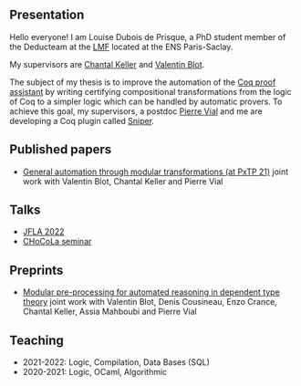 ## Presentation

Hello everyone!
I am Louise Dubois de Prisque, a PhD student member of the Deducteam at the [LMF](https://lmf.cnrs.fr/) located at the ENS Paris-Saclay. 

My supervisors are [Chantal Keller](https://www.lri.fr/~keller/) and [Valentin Blot](https://valentinblot.org/pro/).

The subject of my thesis is to improve the automation of the [Coq proof assistant](https://coq.inria.fr/) by writing certifying compositional transformations from the logic of Coq to a simpler logic which can be handled by automatic provers.
To achieve this goal, my supervisors, a postdoc [Pierre Vial](https://pierrevial.github.io/) and me are developing a Coq plugin called [Sniper](https://github.com/smtcoq/sniper).

## Published papers

* [General automation through modular transformations (at PxTP 21)](https://pxtp.gitlab.io/2021/papers/Blot-et-al_Automation-modular-transformation.pdf) joint work with Valentin Blot, Chantal Keller and Pierre Vial

## Talks

* [JFLA 2022](https://hal.archives-ouvertes.fr/hal-03604902/document)
* [CHoCoLa seminar](https://chocola.ens-lyon.fr/events/meeting-2022-06-02/talks/de-prisque/)
 
## Preprints

* [Modular pre-processing for automated reasoning in dependent type theory](https://arxiv.org/pdf/2204.02643.pdf) joint work with Valentin Blot, Denis Cousineau, Enzo Crance, Chantal Keller, Assia Mahboubi and Pierre Vial

## Teaching

* 2021-2022: Logic, Compilation, Data Bases (SQL)
* 2020-2021: Logic, OCaml, Algorithmic
